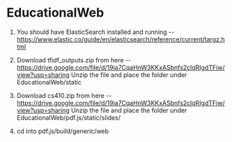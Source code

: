 # EducationalWeb

1. You should have ElasticSearch installed and running -- https://www.elastic.co/guide/en/elasticsearch/reference/current/targz.html

2. Download tfidf_outputs.zip from here -- https://drive.google.com/file/d/19ia7CqaHnW3KKxASbnfs2clqRIgdTFiw/view?usp=sharing
   Unzip the file and place the folder under EducationalWeb/static

3. Download cs410.zip from here -- https://drive.google.com/file/d/19ia7CqaHnW3KKxASbnfs2clqRIgdTFiw/view?usp=sharing
   Unzip the file and place the folder under EducationalWeb/pdf.js/static/slides/
   
4. cd into pdf.js/build/generic/web

